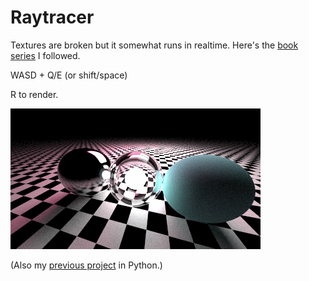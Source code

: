 # Raytracer

Textures are broken but it somewhat runs in realtime. Here's the [book series](https://raytracing.github.io/) I followed.

WASD + Q/E (or shift/space)

R to render.

![out](/textures/out.png)

(Also my [previous project](https://github.com/thbop/ray-tracing) in Python.)